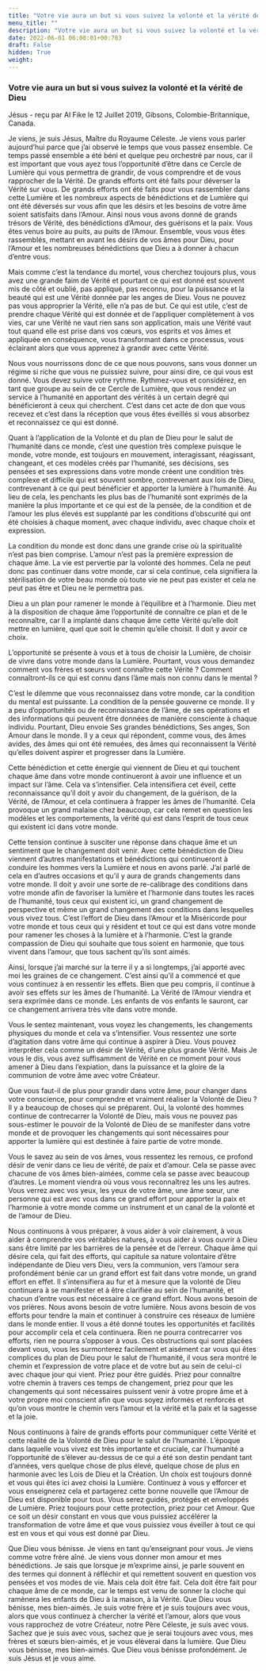 ```yaml
---
title: "Votre vie aura un but si vous suivez la volonté et la vérité de Dieu"
menu_title: ""
description: "Votre vie aura un but si vous suivez la volonté et la vérité de Dieu"
date: 2022-06-01 06:00:01+00:783
draft: False
hidden: True
weight:
---
```

### Votre vie aura un but si vous suivez la volonté et la vérité de Dieu

Jésus - reçu par Al Fike le 12 Juillet 2019, Gibsons, Colombie-Britannique, Canada.

Je viens, je suis Jésus, Maître du Royaume Céleste. Je viens vous parler aujourd’hui parce que j’ai observé le temps que vous passez ensemble. Ce temps passé ensemble a été béni et quelque peu orchestré par nous, car il est important que vous ayez tous l’opportunité d’être dans ce Cercle de Lumière qui vous permettra de grandir, de vous comprendre et de vous rapprocher de la Vérité. De grands efforts ont été faits pour déverser la Vérité sur vous. De grands efforts ont été faits pour vous rassembler dans cette Lumière et les nombreux aspects de bénédictions et de Lumière qui ont été déversés sur vous afin que les désirs et les besoins de votre âme soient satisfaits dans l’Amour. Ainsi nous vous avons donné de grands trésors de Vérité, des bénédictions d’Amour, des guérisons et la paix. Vous êtes venus boire au puits, au puits de l’Amour. Ensemble, vous vous êtes rassemblés, mettant en avant les désirs de vos âmes pour Dieu, pour l’Amour et les nombreuses bénédictions que Dieu a à donner à chacun d’entre vous.

Mais comme c’est la tendance du mortel, vous cherchez toujours plus, vous avez une grande faim de Vérité et pourtant ce qui est donné est souvent mis de côté et oublié, pas appliqué, pas reconnu, pour la puissance et la beauté qui est une Vérité donnée par les anges de Dieu. Vous ne pouvez pas vous approprier la Vérité, elle n’a pas de but. Ce qui est utile, c’est de prendre chaque Vérité qui est donnée et de l’appliquer complètement à vos vies, car une Vérité ne vaut rien sans son application, mais une Vérité vaut tout quand elle est prise dans vos cœurs, vos esprits et vos âmes et appliquée en conséquence, vous transformant dans ce processus, vous éclairant alors que vous apprenez à grandir avec cette Vérité.

Nous vous nourrissons donc de ce que nous pouvons, sans vous donner un régime si riche que vous ne puissiez suivre, pour ainsi dire, ce qui vous est donné. Vous devez suivre votre rythme. Rythmez-vous et considérez, en tant que groupe au sein de ce Cercle de Lumière, que vous rendez un service à l’humanité en apportant des vérités à un certain degré qui bénéficieront à ceux qui cherchent. C’est dans cet acte de don que vous recevez et c’est dans la réception que vous êtes éveillés si vous absorbez et reconnaissez ce qui est donné.

Quant à l’application de la Volonté et du plan de Dieu pour le salut de l’humanité dans ce monde, c’est une question très complexe puisque le monde, votre monde, est toujours en mouvement, interagissant, réagissant, changeant, et ces modèles créés par l’humanité, ses décisions, ses pensées et ses expressions dans votre monde créent une condition très complexe et difficile qui est souvent sombre, contrevenant aux lois de Dieu, contrevenant à ce qui peut bénéficier et apporter la lumière à l’humanité. Au lieu de cela, les penchants les plus bas de l’humanité sont exprimés de la manière la plus importante et ce qui est de la pensée, de la condition et de l’amour les plus élevés est supplanté par les conditions d’obscurité qui ont été choisies à chaque moment, avec chaque individu, avec chaque choix et expression.

La condition du monde est donc dans une grande crise où la spiritualité n’est pas bien comprise. L’amour n’est pas la première expression de chaque âme. La vie est pervertie par la volonté des hommes. Cela ne peut donc pas continuer dans votre monde, car si cela continue, cela signifiera la stérilisation de votre beau monde où toute vie ne peut pas exister et cela ne peut pas être et Dieu ne le permettra pas.

Dieu a un plan pour ramener le monde à l’équilibre et à l’harmonie. Dieu met à la disposition de chaque âme l’opportunité de connaître ce plan et de le reconnaître, car Il a implanté dans chaque âme cette Vérité qu’elle doit mettre en lumière, quel que soit le chemin qu’elle choisit. Il doit y avoir ce choix.

L’opportunité se présente à vous et à tous de choisir la Lumière, de choisir de vivre dans votre monde dans la Lumière. Pourtant, vous vous demandez comment vos frères et sœurs vont connaître cette Vérité ? Comment connaîtront-ils ce qui est connu dans l’âme mais non connu dans le mental ?

C’est le dilemme que vous reconnaissez dans votre monde, car la condition du mental est puissante. La condition de la pensée gouverne ce monde. Il y a peu d’opportunités ou de reconnaissance de l’âme, de ses opérations et des informations qui peuvent être données de manière consciente à chaque individu. Pourtant, Dieu envoie Ses grandes bénédictions, Ses anges, Son Amour dans le monde. Il y a ceux qui répondent, comme vous, des âmes avides, des âmes qui ont été remuées, des âmes qui reconnaissent la Vérité qu’elles doivent aspirer et progresser dans la Lumière.

Cette bénédiction et cette énergie qui viennent de Dieu et qui touchent chaque âme dans votre monde continueront à avoir une influence et un impact sur l’âme. Cela va s’intensifier. Cela intensifiera cet éveil, cette reconnaissance qu’il doit y avoir du changement, de la guérison, de la Vérité, de l’Amour, et cela continuera à frapper les âmes de l’humanité. Cela provoque un grand malaise chez beaucoup, car cela remet en question les modèles et les comportements, la vérité qui est dans l’esprit de tous ceux qui existent ici dans votre monde.

Cette tension continue à susciter une réponse dans chaque âme et un sentiment que le changement doit venir. Avec cette bénédiction de Dieu viennent d’autres manifestations et bénédictions qui continueront à conduire les hommes vers la Lumière et nous en avons parlé. J’ai parlé de cela en d’autres occasions et qu’il y aura de grands changements dans votre monde. Il doit y avoir une sorte de re-calibrage des conditions dans votre monde afin de favoriser la lumière et l’harmonie dans toutes les races de l’humanité, tous ceux qui existent ici, un grand changement de perspective et même un grand changement des conditions dans lesquelles vous vivez tous. C’est l’effort de Dieu dans l’Amour et la Miséricorde pour votre monde et tous ceux qui y résident et tout ce qui est dans votre monde pour ramener les choses à la lumière et à l’harmonie. C’est la grande compassion de Dieu qui souhaite que tous soient en harmonie, que tous vivent dans l’amour, que tous sachent qu’ils sont aimés.

Ainsi, lorsque j’ai marché sur la terre il y a si longtemps, j’ai apporté avec moi les graines de ce changement. C’est ainsi qu’il a commencé et que vous continuez à en ressentir les effets. Bien que peu compris, il continue à avoir ses effets sur les âmes de l’humanité. La Vérité de l’Amour viendra et sera exprimée dans ce monde. Les enfants de vos enfants le sauront, car ce changement arrivera très vite dans votre monde.

Vous le sentez maintenant, vous voyez les changements, les changements physiques du monde et cela va s’intensifier. Vous ressentez une sorte d’agitation dans votre âme qui continue à aspirer à Dieu. Vous pouvez interpréter cela comme un désir de Vérité, d’une plus grande Vérité. Mais Je vous le dis, vous avez suffisamment de Vérité en ce moment pour vous amener à Dieu dans l’expiation, dans la puissance et la gloire de la communion de votre âme avec votre Créateur.

Que vous faut-il de plus pour grandir dans votre âme, pour changer dans votre conscience, pour comprendre et vraiment réaliser la Volonté de Dieu ? Il y a beaucoup de choses qui se préparent. Oui, la volonté des hommes continue de contrecarrer la Volonté de Dieu, mais vous ne pouvez pas sous-estimer le pouvoir de la Volonté de Dieu de se manifester dans votre monde et de provoquer les changements qui sont nécessaires pour apporter la lumière qui est destinée à faire partie de votre monde.

Vous le savez au sein de vos âmes, vous ressentez les remous, ce profond désir de venir dans ce lieu de vérité, de paix et d’amour. Cela se passe avec chacune de vos âmes bien-aimées, comme cela se passe avec beaucoup d’autres. Le moment viendra où vous vous reconnaîtrez les uns les autres. Vous verrez avec vos yeux, les yeux de votre âme, une âme sœur, une personne qui est avec vous dans ce grand effort pour apporter la paix et l’harmonie à votre monde comme un instrument et un canal de la volonté et de l’amour de Dieu.

Nous continuons à vous préparer, à vous aider à voir clairement, à vous aider à comprendre vos véritables natures, à vous aider à vous ouvrir à Dieu sans être limité par les barrières de la pensée et de l’erreur. Chaque âme qui désire cela, qui fait des efforts, qui capitule sa nature volontaire d’être indépendante de Dieu vers Dieu, vers la communion, vers l’amour sera profondément bénie car un grand effort est fait dans votre monde, un grand effort en effet. Il s’intensifiera au fur et à mesure que la volonté de Dieu continuera à se manifester et à être clarifiée au sein de l’humanité, et chacun d’entre vous est nécessaire à ce grand effort. Nous avons besoin de vos prières. Nous avons besoin de votre lumière. Nous avons besoin de vos efforts pour tendre la main et continuer à construire ces réseaux de lumière dans le monde entier. Il vous a été donné toutes les opportunités et facilités pour accomplir cela et cela continuera. Rien ne pourra contrecarrer vos efforts, rien ne pourra s’opposer à vous. Ces obstructions qui sont placées devant vous, vous les surmonterez facilement et aisément car vous qui êtes complices du plan de Dieu pour le salut de l’humanité, il vous sera montré le chemin et l’expression de votre place et de votre but au sein de celui-ci avec chaque jour qui vient. Priez pour être guidés. Priez pour connaître votre chemin à travers ces temps de changement, priez pour que les changements qui sont nécessaires puissent venir à votre propre âme et à votre propre moi conscient afin que vous soyez informés et renforcés et qu’on vous montre le chemin vers l’amour et la vérité et la paix et la sagesse et la joie.

Nous continuons à faire de grands efforts pour communiquer cette Vérité et cette réalité de la Volonté de Dieu pour le salut de l’humanité. L’époque dans laquelle vous vivez est très importante et cruciale, car l’humanité a l’opportunité de s’élever au-dessus de ce qui a été son destin pendant tant d’années, vers quelque chose de plus élevé, quelque chose de plus en harmonie avec les Lois de Dieu et la Création. Un choix est toujours donné et vous qui êtes ici avez choisi la Lumière. Continuez à vous y efforcer et vous enseignerez cela et partagerez cette bonne nouvelle que l’Amour de Dieu est disponible pour tous. Vous serez guidés, protégés et enveloppés de Lumière. Priez toujours pour cette protection, priez pour cet Amour. Que ce soit un désir constant en vous que vous puissiez accélérer la transformation de votre âme et que vous puissiez vous éveiller à tout ce qui est en vous et qui vous est donné par Dieu.

Que Dieu vous bénisse. Je viens en tant qu’enseignant pour vous. Je viens comme votre frère aîné. Je viens vous donner mon amour et mes bénédictions. Je sais que lorsque je m’exprime ainsi, je parle souvent en des termes qui donnent à réfléchir et qui remettent souvent en question vos pensées et vos modes de vie. Mais cela doit être fait. Cela doit être fait pour chaque âme de ce monde, car le temps est venu de sonner la cloche qui ramènera les enfants de Dieu à la maison, à la Vérité. Que Dieu vous bénisse, mes bien-aimés. Je suis votre frère et je suis toujours avec vous, alors que vous continuez à chercher la vérité et l’amour, alors que vous vous rapprochez de votre Créateur, notre Père Céleste, je suis avec vous. Sachez que je suis avec vous, sachez que je serai toujours avec vous, mes frères et sœurs bien-aimés, et je vous élèverai dans la lumière. Que Dieu vous bénisse, mes bien-aimés. Que Dieu vous bénisse profondément. Je suis Jésus et je vous aime.
